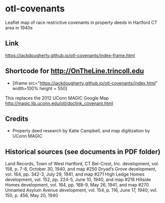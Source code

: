 # otl-covenants
Leaflet map of race restrictive covenants in property deeds in Hartford CT area in 1940s

## Link
https://jackdougherty.github.io/otl-covenants/index-frame.html

## Shortcode for http://OnTheLine.trincoll.edu
- [iframe src="https://jackdougherty.github.io/otl-covenants/index.html" width=100% height = 550]

This replaces the 2012 UConn MAGIC Google Map http://magic.lib.uconn.edu/otl/doclink_covenant.html

## Credits
- Property deed research by Katie Campbell, and map digitization by UConn MAGIC

## Historical sources (see documents in PDF folder)

Land Records, Town of West Hartford, CT
    Bel-Crest, Inc. development, vol. 158, p. 7-8, October 30, 1940, and map #250
    Dryad’s Grove development, vol. 164, pp. 342-3, July 29, 1941, and map #271
    High Ledge Homes development, vol. 152, pp. 224-5, June 10, 1940, and map #218
    Hillside Homes development, vol. 164, pp. 168-9, May 26, 1941, and map #270
    Unnamed Asylum Avenue development, vol. 154, p. 116, June 17, 1940; vol. 150, p. 456, May 20, 1940
